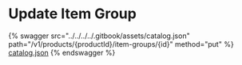 # Update Item Group

{% swagger src="../../../../.gitbook/assets/catalog.json" path="/v1/products/{productId}/item-groups/{id}" method="put" %}
[catalog.json](../../../../.gitbook/assets/catalog.json)
{% endswagger %}
